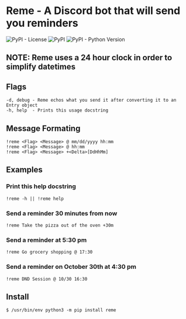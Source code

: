 # Reme - A Discord bot that will send you reminders

![PyPI - License](https://img.shields.io/pypi/l/reme) ![PyPI](https://img.shields.io/pypi/v/reme) ![PyPI - Python Version](https://img.shields.io/pypi/pyversions/reme)
    
## NOTE: Reme uses a 24 hour clock in order to simplify datetimes

## Flags

    -d, debug - Reme echos what you send it after converting it to an Entry object
    -h, help  - Prints this usage docstring

## Message Formating
    
    !reme <Flag> <Message> @ mm/dd/yyyy hh:mm
    !reme <Flag> <Message> @ hh:mm
    !reme <Flag> <Message> +<Delta>[DdHhMm]

## Examples
    
### Print this help docstring

    !reme -h || !reme help

### Send a reminder 30 minutes from now

    !reme Take the pizza out of the oven +30m

### Send a reminder at 5:30 pm 
    !reme Go grocery shopping @ 17:30

### Send a reminder on October 30th at 4:30 pm

    !reme DND Session @ 10/30 16:30
    
## Install

    $ /usr/bin/env python3 -m pip install reme